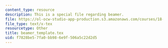 ```yaml
---
content_type: resource
description: This is a special file regarding beamer.
file: https://ol-ocw-studio-app-production.s3.amazonaws.com/courses/18-821-project-laboratory-in-mathematics-spring-2013/f7828be57fa0bb986e9f506a5c22d2d5_beamer_template.tex
file_type: text/x-tex
resourcetype: Other
title: beamer_template.tex
uid: f7828be5-7fa0-bb98-6e9f-506a5c22d2d5
---
```

